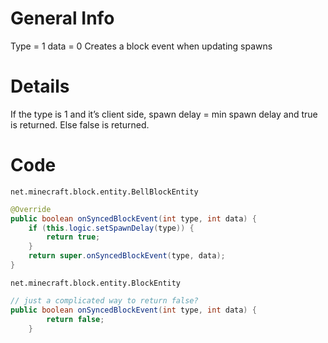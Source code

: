 # General Info
Type = 1
data = 0
Creates a block event when updating spawns


# Details
If the type is 1 and it’s client side, spawn delay = min spawn delay and true is returned. Else false is returned.

# Code
`net.minecraft.block.entity.BellBlockEntity`
```Java
@Override
public boolean onSyncedBlockEvent(int type, int data) {
    if (this.logic.setSpawnDelay(type)) {
        return true;
    }
    return super.onSyncedBlockEvent(type, data);
}
```

`net.minecraft.block.entity.BlockEntity`
```Java
// just a complicated way to return false?
public boolean onSyncedBlockEvent(int type, int data) {
        return false;
    }
```
